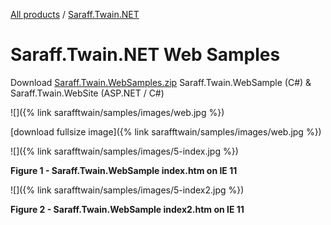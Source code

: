 [All products](../../) / [Saraff.Twain.NET](../)
# Saraff.Twain.NET Web Samples
Download [Saraff.Twain.WebSamples.zip](https://goo.gl/6PzYP4) Saraff.Twain.WebSample (C#) & Saraff.Twain.WebSite (ASP.NET / C#)

![]({% link sarafftwain/samples/images/web.jpg %})

[download fullsize image]({% link sarafftwain/samples/images/web.jpg %})

![]({% link sarafftwain/samples/images/5-index.jpg %})

**Figure 1 - Saraff.Twain.WebSample index.htm on IE 11**

![]({% link sarafftwain/samples/images/5-index2.jpg %})

**Figure 2 - Saraff.Twain.WebSample index2.htm on IE 11**
